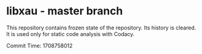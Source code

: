 # libxau - master branch

This repository contains frozen state of the repository.
Its history is cleared. It is used only for static code
analysis with Codacy.

Commit Time: 1708758012